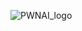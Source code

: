 ![PWNAI_logo](https://github.com/NoDataFound/PwnAI/assets/3261849/097345e6-ba50-46a1-9d2c-01de927a8112)

